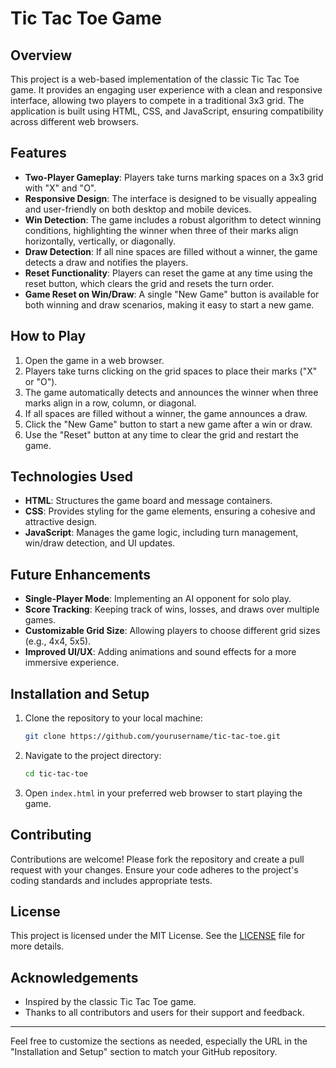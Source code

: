 # Tic Tac Toe Game

## Overview

This project is a web-based implementation of the classic Tic Tac Toe game. It provides an engaging user experience with a clean and responsive interface, allowing two players to compete in a traditional 3x3 grid. The application is built using HTML, CSS, and JavaScript, ensuring compatibility across different web browsers.

## Features

- **Two-Player Gameplay**: Players take turns marking spaces on a 3x3 grid with "X" and "O".
- **Responsive Design**: The interface is designed to be visually appealing and user-friendly on both desktop and mobile devices.
- **Win Detection**: The game includes a robust algorithm to detect winning conditions, highlighting the winner when three of their marks align horizontally, vertically, or diagonally.
- **Draw Detection**: If all nine spaces are filled without a winner, the game detects a draw and notifies the players.
- **Reset Functionality**: Players can reset the game at any time using the reset button, which clears the grid and resets the turn order.
- **Game Reset on Win/Draw**: A single "New Game" button is available for both winning and draw scenarios, making it easy to start a new game.

## How to Play

1. Open the game in a web browser.
2. Players take turns clicking on the grid spaces to place their marks ("X" or "O").
3. The game automatically detects and announces the winner when three marks align in a row, column, or diagonal.
4. If all spaces are filled without a winner, the game announces a draw.
5. Click the "New Game" button to start a new game after a win or draw.
6. Use the "Reset" button at any time to clear the grid and restart the game.

## Technologies Used

- **HTML**: Structures the game board and message containers.
- **CSS**: Provides styling for the game elements, ensuring a cohesive and attractive design.
- **JavaScript**: Manages the game logic, including turn management, win/draw detection, and UI updates.

## Future Enhancements

- **Single-Player Mode**: Implementing an AI opponent for solo play.
- **Score Tracking**: Keeping track of wins, losses, and draws over multiple games.
- **Customizable Grid Size**: Allowing players to choose different grid sizes (e.g., 4x4, 5x5).
- **Improved UI/UX**: Adding animations and sound effects for a more immersive experience.

## Installation and Setup

1. Clone the repository to your local machine:
   ```bash
   git clone https://github.com/yourusername/tic-tac-toe.git
   ```
2. Navigate to the project directory:
   ```bash
   cd tic-tac-toe
   ```
3. Open `index.html` in your preferred web browser to start playing the game.

## Contributing

Contributions are welcome! Please fork the repository and create a pull request with your changes. Ensure your code adheres to the project's coding standards and includes appropriate tests.

## License

This project is licensed under the MIT License. See the [LICENSE](LICENSE) file for more details.

## Acknowledgements

- Inspired by the classic Tic Tac Toe game.
- Thanks to all contributors and users for their support and feedback.

---

Feel free to customize the sections as needed, especially the URL in the "Installation and Setup" section to match your GitHub repository.
